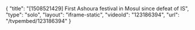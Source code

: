 {
    "title": "[1508521429] First Ashoura festival in Mosul since defeat of IS",
    "type": "solo",
    "layout": "iframe-static",
    "videoId": "123186394",
    "url": "\/tvpembed\/123186394"
}